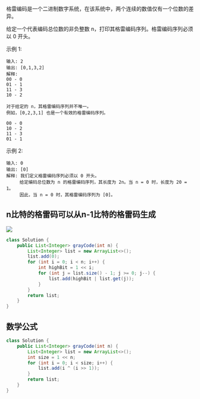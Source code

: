 格雷编码是一个二进制数字系统，在该系统中，两个连续的数值仅有一个位数的差异。

给定一个代表编码总位数的非负整数 n，打印其格雷编码序列。格雷编码序列必须以 0 开头。

示例 1:

```
输入: 2
输出: [0,1,3,2]
解释:
00 - 0
01 - 1
11 - 3
10 - 2

对于给定的 n，其格雷编码序列并不唯一。
例如，[0,2,3,1] 也是一个有效的格雷编码序列。

00 - 0
10 - 2
11 - 3
01 - 1
```


示例 2:

```
输入: 0
输出: [0]
解释: 我们定义格雷编码序列必须以 0 开头。
     给定编码总位数为 n 的格雷编码序列，其长度为 2n。当 n = 0 时，长度为 20 = 1。
     因此，当 n = 0 时，其格雷编码序列为 [0]。
```

## n比特的格雷码可以从n-1比特的格雷码生成

![](https://pic.leetcode-cn.com/40bf744428610a0a0d731b6e6f5e1aabc6f95c1571caae4553cd285f8434f66c-%E5%BE%AE%E4%BF%A1%E5%9B%BE%E7%89%87_20190614111039.png)

```java
class Solution {
    public List<Integer> grayCode(int n) {
        List<Integer> list = new ArrayList<>();
        list.add(0);
        for (int i = 0; i < n; i++) {
            int highBit = 1 << i;
            for (int j = list.size() - 1; j >= 0; j--) {
                list.add(highBit | list.get(j));
            }
        }
        return list;        
    }
}
```

## 数学公式

```java
class Solution {
    public List<Integer> grayCode(int n) {
        List<Integer> list = new ArrayList<>();
        int size = 1 << n;
        for (int i = 0; i < size; i++) {
            list.add(i ^ (i >> 1));
        }
        return list;     
    }
}
```

